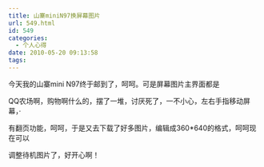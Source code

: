 ```yaml
---
title: 山寨miniN97换屏幕图片
url: 549.html
id: 549
categories:
  - 个人心得
date: 2010-05-20 09:13:58
tags:
---
```


今天我的山寨mini N97终于邮到了，呵呵。可是屏幕图片主界面都是  
  
QQ农场啊，购物啊什么的，摆了一堆，讨厌死了，一不小心，左右手指移动屏幕，·  
  
有翻页功能，呵呵，于是又去下载了好多图片，编辑成360*640的格式，呵呵现在可以  
  
调整待机图片了，好开心啊！